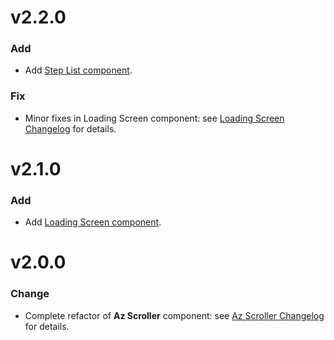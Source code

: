 # v2.2.0
### Add
- Add [Step List component](https://github.com/adactiveasia/adsum-react-components/tree/master/packages/adsum-steplist).

### Fix
- Minor fixes in Loading Screen component: see [Loading Screen Changelog](https://github.com/adactiveasia/adsum-react-components/tree/master/packages/adsum-loadingScreen/CHANGELOG.md) for details.

# v2.1.0
### Add
- Add [Loading Screen component](https://github.com/adactiveasia/adsum-react-components/tree/master/packages/adsum-loadingScreen).

# v2.0.0
### Change
- Complete refactor of **Az Scroller** component:
see [Az Scroller Changelog](https://github.com/adactiveasia/adsum-react-components/tree/master/packages/adsum-az-scroller/CHANGELOG.md) for details.
